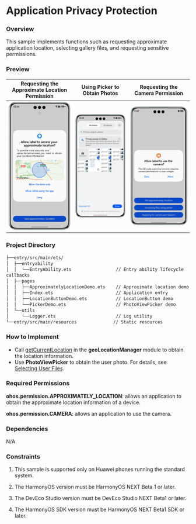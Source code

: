 # Application Privacy Protection

### Overview

This sample implements functions such as requesting approximate application location, selecting gallery files, and requesting sensitive permissions.

### Preview

| Requesting the Approximate Location Permission | Using Picker to Obtain Photos                | Requesting the Camera Permission             |
|------------------------------------------------|----------------------------------------------|----------------------------------------------|
| ![pic1.png](screenshots/devices/pic1.en.png)   | ![pic2.png](screenshots/devices/pic3.en.png) | ![pic3.png](screenshots/devices/pic4.en.png) |


### Project Directory

```
├──entry/src/main/ets/
│  ├──entryability
│  │  └──EntryAbility.ets                 // Entry ability lifecycle callbacks
│  ├──pages
│  │  ├──ApproximatelyLocationDemo.ets    // Approximate location demo
│  │  ├──Index.ets                        // Application entry
│  │  ├──LocationButtonDemo.ets           // LocationButton demo
│  │  └──PickerDemo.ets                   // PhotoViewPicker demo
│  └──utils   
│     └──Logger.ets                       // Log utility
└──entry/src/main/resources              // Static resources
```

### How to Implement

* Call [getCurrentLocation](https://developer.huawei.com/consumer/en/doc/harmonyos-references/js-apis-geolocationmanager#geolocationmanagergetcurrentlocation) in the **geoLocationManager** module to obtain the location information.
* Use **PhotoViewPicker** to obtain the user photo. For details, see [Selecting User Files](https://developer.huawei.com/consumer/en/doc/harmonyos-guides/select-user-file).

### Required Permissions

**ohos.permission.APPROXIMATELY_LOCATION**: allows an application to obtain the approximate location information of a device.

**ohos.permission.CAMERA**: allows an application to use the camera.


### Dependencies

N/A

### Constraints

1. This sample is supported only on Huawei phones running the standard system.

2. The HarmonyOS version must be HarmonyOS NEXT Beta 1 or later.

3. The DevEco Studio version must be DevEco Studio NEXT Beta1 or later.

4. The HarmonyOS SDK version must be HarmonyOS NEXT Beta1 SDK or later.
